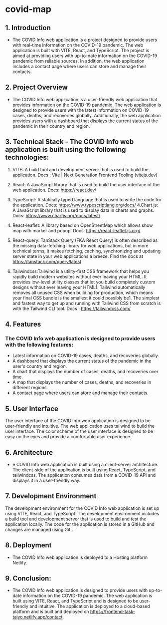 # covid-map

## 1.  Introduction
 - The COVID Info web application is a project designed to provide users with real-time information on the COVID-19 pandemic. The web application is built with VITE, React, and TypeScript. The project is aimed at providing users with up-to-date information on the COVID-19 pandemic from reliable sources. In addition, the web application includes a contact page where users can store and manage their contacts.


 ## 2. Project Overview
 - The COVID Info web application is a user-friendly web application that provides information on the COVID-19 pandemic. The web application is designed to provide users with the latest information on COVID-19 cases, deaths, and recoveries globally. Additionally, the web application provides users with a dashboard that displays the current status of the pandemic in their country and region.
## 3. Technical Stack - The COVID Info web application is built using the following technologies:
1. VITE: A build tool and development server that is used to build the application. Docs : Vite | Next Generation Frontend Tooling (vitejs.dev)
2. React: A JavaScript library that is used to build the user interface of the web application. Docs: https://react.dev/
3. TypeScript: A statically typed language that is used to write the code for the application. Docs: https://www.typescriptlang.org/docs/
4.Chart.js: A JavaScript library that is used to display data in charts and graphs. Docs: https://www.chartjs.org/docs/latest/
5. React-leaflet: A library based on OpenStreetMap which allows show map with marker and popup. Docs: https://react-leaflet.js.org/
6. React-query:  TanStack Query (FKA React Query) is often described as the missing data-fetching library for web applications, but in more technical terms, it makes fetching, caching, synchronizing and updating server state in your web applications a breeze. Find the docs at https://tanstack.com/query/latest

7. Tailwindcss:Tailwind is a utility-first CSS framework that helps you rapidly build modern websites without ever leaving your HTML. It provides low-level utility classes that let you build completely custom designs without ever leaving your HTML1. Tailwind automatically removes all unused CSS when building for production, which means your final CSS bundle is the smallest it could possibly be1. The simplest and fastest way to get up and running with Tailwind CSS from scratch is with the Tailwind CLI tool. Docs : https://tailwindcss.com/

## 4. Features 
 ### The COVID Info web application is designed to provide users with the following features:
- Latest information on COVID-19 cases, deaths, and recoveries globally.
- A dashboard that displays the current status of the pandemic in the user's country and region.
- A chart that displays the number of cases, deaths, and recoveries over time.
- A map that displays the number of cases, deaths, and recoveries in different regions.
- A contact page where users can store and manage their contacts.
## 5. User Interface
The user interface of the COVID Info web application is designed to be user-friendly and intuitive. The web application uses tailwind to build the user interface. The color scheme of the user interface is designed to be easy on the eyes and provide a comfortable user experience. 
## 6.  Architecture
- e COVID Info web application is built using a client-server architecture. The client-side of the application is built using React, TypeScript, and tailwindcss.  The application consumes data from a COVID-19 API and displays it in a user-friendly way.
## 7. Development Environment
The development environment for the COVID Info web application is set up using VITE, React, and TypeScript. The development environment includes a build tool and development server that is used to build and test the application locally. The code for the application is stored in a GitHub and changes are managed using Git .
## 8. Deployment
 - The COVID Info web application is deployed to a Hosting platform Netlify.
## 9. Conclusion: 
 - The COVID Info web application is designed to provide users with up-to-date information on the COVID-19 pandemic. The web application is built using VITE, React, and TypeScript and is designed to be user-friendly and intuitive. The application is deployed to a cloud-based platform and is built and deployed on https://frontend-task-taiyo.netlify.app/contact. 
